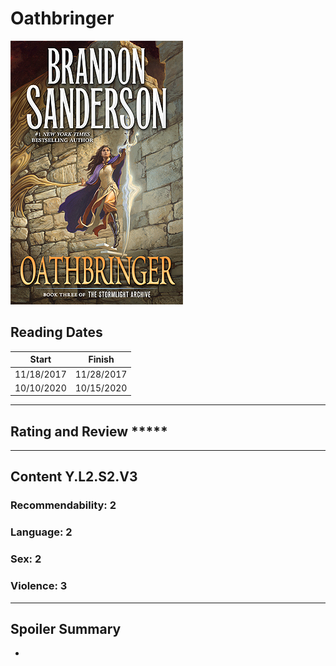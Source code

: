 # Oathbringer

![Oathbringer Cover](../Covers/Oathbringer.jpg)

## Reading Dates
| Start | Finish |
| ---------- | ---------- |
| 11/18/2017 | 11/28/2017 |
| 10/10/2020 | 10/15/2020 |

---

## Rating and Review *****

---

## Content Y.L2.S2.V3
    

### Recommendability: 2
    

### Language: 2
    

### Sex: 2
    

### Violence: 3
    
---
## Spoiler Summary
*